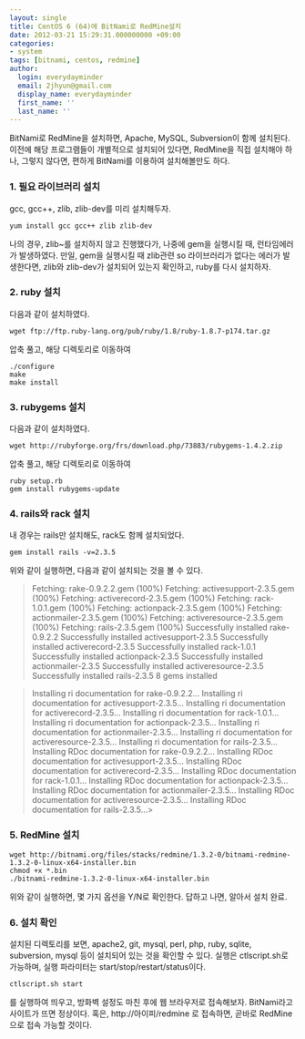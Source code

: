 ```yaml
---
layout: single
title: CentOS 6 (64)에 BitNami로 RedMine설치
date: 2012-03-21 15:29:31.000000000 +09:00
categories:
- system
tags: [bitnami, centos, redmine]
author:
  login: everydayminder
  email: 2jhyun@gmail.com
  display_name: everydayminder
  first_name: ''
  last_name: ''
---
```

BitNami로 RedMine을 설치하면, Apache, MySQL, Subversion이 함께 설치된다.
이전에 해당 프로그램들이 개별적으로 설치되어 있다면, RedMine을 직접 설치해야 하나,
그렇지 않다면, 편하게 BitNami를 이용하여 설치해볼만도 하다.

### 1. 필요 라이브러리 설치
gcc, gcc++, zlib, zlib-dev를 미리 설치해두자.

```shell
yum install gcc gcc++ zlib zlib-dev
```
나의 경우, zlib~를 설치하지 않고 진행했다가, 나중에 gem을 실행시킬 때, 런타임에러가 발생하였다.
만일, gem을 실행시킬 때 zlib관련 so 라이브러리가 없다는 에러가 발생한다면,
zlib와 zlib-dev가 설치되어 있는지 확인하고, ruby를 다시 설치하자.

### 2. ruby 설치
다음과 같이 설치하였다.
```shell
wget ftp://ftp.ruby-lang.org/pub/ruby/1.8/ruby-1.8.7-p174.tar.gz
```
압축 풀고, 해당 디렉토리로 이동하여

```shell
./configure
make
make install
```

### 3. rubygems 설치
다음과 같이 설치하였다.
```shell
wget http://rubyforge.org/frs/download.php/73883/rubygems-1.4.2.zip
```

압축 풀고, 해당 디렉토리로 이동하여
```shell
ruby setup.rb
gem install rubygems-update
```
### 4. rails와 rack 설치
내 경우는 rails만 설치해도, rack도 함께 설치되었다.
```shell
gem install rails -v=2.3.5
```

위와 같이 실행하면, 다음과 같이 설치되는 것을 볼 수 있다.

> Fetching: rake-0.9.2.2.gem (100%)
> Fetching: activesupport-2.3.5.gem (100%)
> Fetching: activerecord-2.3.5.gem (100%)
> Fetching: rack-1.0.1.gem (100%)
> Fetching: actionpack-2.3.5.gem (100%)
> Fetching: actionmailer-2.3.5.gem (100%)
> Fetching: activeresource-2.3.5.gem (100%)
> Fetching: rails-2.3.5.gem (100%)
> Successfully installed rake-0.9.2.2
> Successfully installed activesupport-2.3.5
> Successfully installed activerecord-2.3.5
> Successfully installed rack-1.0.1
> Successfully installed actionpack-2.3.5
> Successfully installed actionmailer-2.3.5
> Successfully installed activeresource-2.3.5
> Successfully installed rails-2.3.5
> 8 gems installed

> Installing ri documentation for rake-0.9.2.2...
> Installing ri documentation for activesupport-2.3.5...
> Installing ri documentation for activerecord-2.3.5...
> Installing ri documentation for rack-1.0.1...
> Installing ri documentation for actionpack-2.3.5...
> Installing ri documentation for actionmailer-2.3.5...
> Installing ri documentation for activeresource-2.3.5...
> Installing ri documentation for rails-2.3.5...
> Installing RDoc documentation for rake-0.9.2.2...
> Installing RDoc documentation for activesupport-2.3.5...
> Installing RDoc documentation for activerecord-2.3.5...
> Installing RDoc documentation for rack-1.0.1...
> Installing RDoc documentation for actionpack-2.3.5...
> Installing RDoc documentation for actionmailer-2.3.5...
> Installing RDoc documentation for activeresource-2.3.5...
> Installing RDoc documentation for rails-2.3.5...>

### 5. RedMine 설치
```shell
wget http://bitnami.org/files/stacks/redmine/1.3.2-0/bitnami-redmine-1.3.2-0-linux-x64-installer.bin
chmod +x *.bin
./bitnami-redmine-1.3.2-0-linux-x64-installer.bin
```
위와 같이 실행하면, 몇 가지 옵션을 Y/N로 확인한다.
답하고 나면, 알아서 설치 완료.

### 6. 설치 확인
설치된 디렉토리를 보면, apache2, git, mysql, perl, php, ruby, sqlite, subversion, mysql 등이 설치되어 있는 것을 확인할 수 있다. 실행은 ctlscript.sh로 가능하며, 실행 파라미터는 start/stop/restart/status이다.

```shell
ctlscript.sh start
```

를 실행하여 띄우고, 방화벽 설정도 마친 후에 웹 브라우저로 접속해보자.
BitNami라고 사이트가 뜨면 정상이다. 혹은, http://아이피/redmine 로 접속하면, 곧바로 RedMine으로 접속 가능할 것이다.
